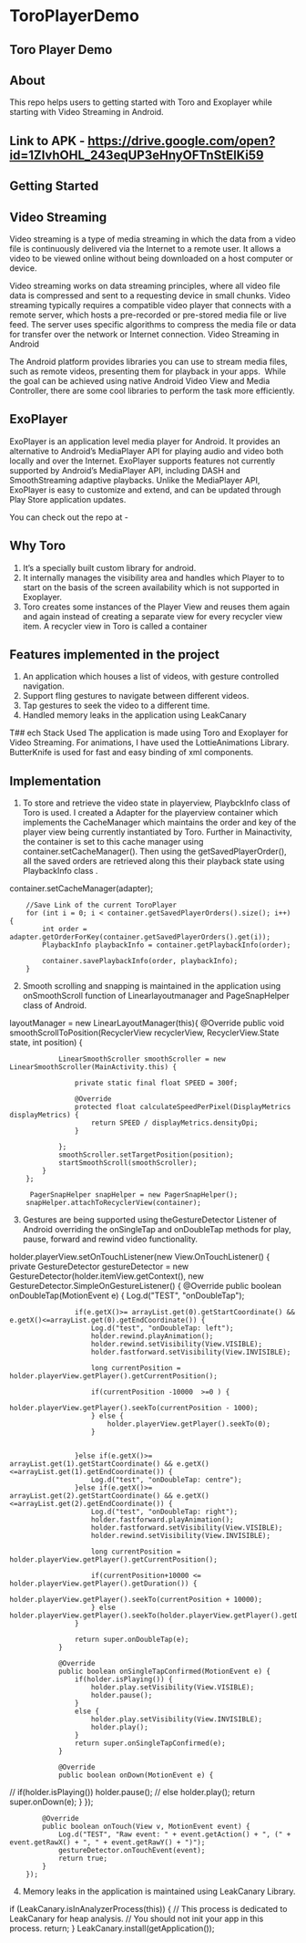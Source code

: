 # ToroPlayerDemo
## Toro Player Demo

## About
This repo helps users to getting started with Toro and Exoplayer while starting with Video Streaming in Android.

## Link to APK - https://drive.google.com/open?id=1ZIvhOHL_243eqUP3eHnyOFTnStEIKi59

## Getting Started

## Video Streaming

Video streaming is a type of media streaming in which the data from a video file is continuously delivered via the Internet to a remote user. It allows a video to be viewed online without being downloaded on a host computer or device.

Video streaming works on data streaming principles, where all video file data is compressed and sent to a requesting device in small chunks. Video streaming typically requires a compatible video player that connects with a remote server, which hosts a pre-recorded or pre-stored media file or live feed. The server uses specific algorithms to compress the media file or data for transfer over the network or Internet connection.
 Video Streaming in Android

The Android platform provides libraries you can use to stream media files, such as remote videos, presenting them for playback in your apps. 
While the goal can be achieved using native Android Video View and Media Controller, there are some cool libraries to perform the task more efficiently.

## ExoPlayer

ExoPlayer is an application level media player for Android. It provides an alternative to Android’s MediaPlayer API for playing audio and video both locally and over the Internet. ExoPlayer supports features not currently supported by Android’s MediaPlayer API, including DASH and SmoothStreaming adaptive playbacks. Unlike the MediaPlayer API, ExoPlayer is easy to customize and extend, and can be updated through Play Store application updates.

 You can check out the repo at - 

## Why Toro

1.	It’s a specially built custom library for android.
2.	It internally manages the visibility area and handles which Player to to start on the basis of the screen availability which is not supported in Exoplayer.
3.	Toro creates some instances of the Player View and reuses them again and again instead of creating a separate view for every recycler view item. A recycler view in Toro is called a container

## Features implemented in the project

1.	An application which houses a list of videos, with gesture controlled navigation.
2.	Support fling gestures to navigate between different videos.
3.	Tap gestures to seek the video to a different time.
4.	Handled memory leaks in the application using LeakCanary

T## ech Stack Used 
The application is made using Toro and Exoplayer for Video Streaming. For animations, I have used the LottieAnimations Library. ButterKnife is used for fast and easy binding of xml components.

## Implementation

1.	To store and retrieve the video state in playerview, PlaybckInfo class of Toro is used. I created a Adapter for the playerview container which implements the CacheManager which maintains the order and key of the player view being currently instantiated by Toro. Further in Mainactivity, the container is set to this cache manager using container.setCacheManager().
Then using the getSavedPlayerOrder(), all the saved orders are retrieved along this their playback state using PlaybackInfo class .

 container.setCacheManager(adapter);

        //Save Link of the current ToroPlayer
        for (int i = 0; i < container.getSavedPlayerOrders().size(); i++) {
            int order = adapter.getOrderForKey(container.getSavedPlayerOrders().get(i));
            PlaybackInfo playbackInfo = container.getPlaybackInfo(order);

            container.savePlaybackInfo(order, playbackInfo);
        }
2.	Smooth scrolling and snapping is maintained in the application using onSmoothScroll function of Linearlayoutmanager and PageSnapHelper class of Android.
 
 layoutManager = new LinearLayoutManager(this){
            @Override
            public void smoothScrollToPosition(RecyclerView recyclerView, RecyclerView.State state, int position) {


                LinearSmoothScroller smoothScroller = new LinearSmoothScroller(MainActivity.this) {

                    private static final float SPEED = 300f;

                    @Override
                    protected float calculateSpeedPerPixel(DisplayMetrics displayMetrics) {
                        return SPEED / displayMetrics.densityDpi;
                    }

                };
                smoothScroller.setTargetPosition(position);
                startSmoothScroll(smoothScroller);
            }
        };
        
         PagerSnapHelper snapHelper = new PagerSnapHelper();
        snapHelper.attachToRecyclerView(container);
        
3.	Gestures are being supported using theGestureDetector Listener of Android overriding the onSingleTap and onDoubleTap methods for play, pause, forward and rewind video functionality.
 
 holder.playerView.setOnTouchListener(new View.OnTouchListener() {
            private GestureDetector gestureDetector = new GestureDetector(holder.itemView.getContext(), new GestureDetector.SimpleOnGestureListener() {
                @Override
                public boolean onDoubleTap(MotionEvent e) {
                    Log.d("TEST", "onDoubleTap");

                    if(e.getX()>= arrayList.get(0).getStartCoordinate() && e.getX()<=arrayList.get(0).getEndCoordinate()) {
                        Log.d("test", "onDoubleTap: left");
                        holder.rewind.playAnimation();
                        holder.rewind.setVisibility(View.VISIBLE);
                        holder.fastforward.setVisibility(View.INVISIBLE);

                        long currentPosition = holder.playerView.getPlayer().getCurrentPosition();

                        if(currentPosition -10000  >=0 ) {
                            holder.playerView.getPlayer().seekTo(currentPosition - 1000);
                        } else {
                            holder.playerView.getPlayer().seekTo(0);
                        }


                    }else if(e.getX()>= arrayList.get(1).getStartCoordinate() && e.getX()<=arrayList.get(1).getEndCoordinate()) {
                        Log.d("test", "onDoubleTap: centre");
                    }else if(e.getX()>= arrayList.get(2).getStartCoordinate() && e.getX()<=arrayList.get(2).getEndCoordinate()) {
                        Log.d("test", "onDoubleTap: right");
                        holder.fastforward.playAnimation();
                        holder.fastforward.setVisibility(View.VISIBLE);
                        holder.rewind.setVisibility(View.INVISIBLE);

                        long currentPosition = holder.playerView.getPlayer().getCurrentPosition();

                        if(currentPosition+10000 <= holder.playerView.getPlayer().getDuration()) {
                            holder.playerView.getPlayer().seekTo(currentPosition + 10000);
                        } else holder.playerView.getPlayer().seekTo(holder.playerView.getPlayer().getDuration());
                    }

                    return super.onDoubleTap(e);
                }

                @Override
                public boolean onSingleTapConfirmed(MotionEvent e) {
                    if(holder.isPlaying()) {
                        holder.play.setVisibility(View.VISIBLE);
                        holder.pause();
                    }
                    else {
                        holder.play.setVisibility(View.INVISIBLE);
                        holder.play();
                    }
                    return super.onSingleTapConfirmed(e);
                }

                @Override
                public boolean onDown(MotionEvent e) {
//                    if(holder.isPlaying()) holder.pause();
//                    else holder.play();
                    return super.onDown(e);
                }
            });

            @Override
            public boolean onTouch(View v, MotionEvent event) {
                Log.d("TEST", "Raw event: " + event.getAction() + ", (" + event.getRawX() + ", " + event.getRawY() + ")");
                gestureDetector.onTouchEvent(event);
                return true;
            }
        });
4.	Memory leaks in the application is maintained using LeakCanary Library.
 
 if (LeakCanary.isInAnalyzerProcess(this)) {
            // This process is dedicated to LeakCanary for heap analysis.
            // You should not init your app in this process.
            return;
        }
        LeakCanary.install(getApplication());

